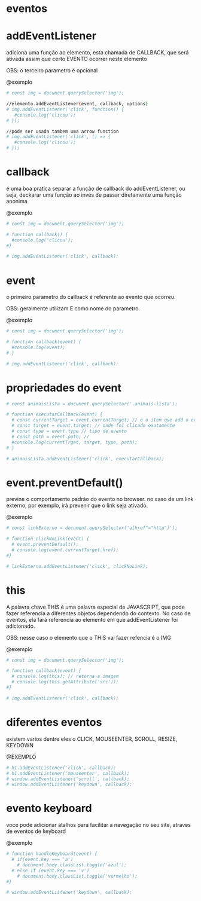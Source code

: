 # eventos #

# addEventListener #

adiciona uma função ao elemento, esta chamada de CALLBACK, que será ativada assim que certo EVENTO ocorrer neste elemento

OBS: o terceiro parametro é opcional

@exemplo 
```bash
# const img = document.querySelector('img');

//elemento.addEventListener(event, callback, options)
# img.addEventListener('click', function() {
   #console.log('clicou');
# });

//pode ser usada tambem uma arrow function 
# img.addEventListener('click', () => {
   #console.log('clicou');
# });
```
# callback #

é uma boa pratica separar a função de callback do addEventListener, ou seja, deckarar uma função ao invés de passar diretamente uma função anonima

@exemplo
```bash
# const img = document.querySelector('img');

# function callback() {
  #console.log('clicou');
#}

# img.addEventListener('click', callback);
```

# event #

o primeiro parametro do callback é referente ao evento que ocorreu.

OBS: geralmente utilizam E como nome do parametro.

@exemplo 
```bash
# const img = document.querySelector('img');

# function callback(event) {
  #console.log(event);
# }

# img.addEventListener('click', callback);
```
# propriedades do event #

```bash
# const animaisLista = document.querySelector('.animais-lista');

# function executarCallback(event) {
  # const currentTarget = event.currentTarget; // é o item que add o evento
  # const target = event.target; // onde foi clicado exatamente
  # const type = event.type // tipo de evento
  # const path = event.path; //
  #console.log(currentTrget, target, type, path);
# }

# animaisLista.addEventListener('click', executarCallback);
```

# event.preventDefault() #

previne o comportamento padrão do evento no browser. no caso de um link externo, por exemplo, irá prevenir que o link seja ativado.

@exemplo
```bash
# const linkExterno = document.querySelector('a[href^="http"]');

# function clickNoLink(event) {
  # event.preventDefault();
  # console.log(event.currentTarget.href);
#}

# linkExterno.addEventListener('click', clickNoLink);
```

# this #

A palavra chave THIS é uma palavra especial de JAVASCRIPT, que pode fazer referencia a diferentes objetos dependendo do contexto. No caso de eventos, ela fará referencia ao elemento em que addEventListener foi adicionado.

OBS: nesse caso o elemento que o THIS vai fazer refencia é o IMG

@exemplo 
```bash
# const img = document.querySelector('img');

# function callback(event) {
  # console.log(this); // retorna a imagem
  # console.log(this.getAttribute('src'));
#}

# img.addEventListener('click', callback);
```

# diferentes eventos # 

existem varios dentre eles o CLICK, MOUSEENTER, SCROLL, RESIZE, KEYDOWN

@EXEMPLO
```bash
# h1.addEventListener('click', callback);
# h1.addEventListener('mouseenter', callback);
# window.addEventListener('scroll', callback);
# window.addEventListener('keydown', callback);
```

# evento keyboard #

voce pode adicionar atalhos para facilitar a navegação no seu site, atraves de eventos de keyboard

@exemplo
```bash
# function handleKeyboard(event) {
  # if(event.key === 'a')
    # document.body.classList.toggle('azul');
  # else if (event.key === 'v')
    # document.body.classList.toggle('vermelho');  
#}

# window.addEventListener('keydown', callback);







